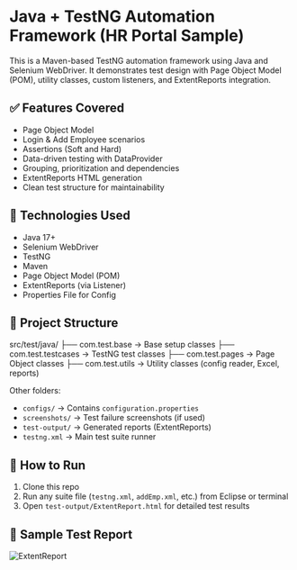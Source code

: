 # Java + TestNG Automation Framework (HR Portal Sample)


This is a Maven-based TestNG automation framework using Java and Selenium WebDriver. It demonstrates test design with Page Object Model (POM), utility classes, custom listeners, and ExtentReports integration.

## ✅ Features Covered
- Page Object Model
- Login & Add Employee scenarios
- Assertions (Soft and Hard)
- Data-driven testing with DataProvider
- Grouping, prioritization and dependencies
- ExtentReports HTML generation
- Clean test structure for maintainability

## 🔧 Technologies Used
- Java 17+
- Selenium WebDriver
- TestNG
- Maven
- Page Object Model (POM)
- ExtentReports (via Listener)
- Properties File for Config

## 📁 Project Structure
src/test/java/
├── com.test.base → Base setup classes
├── com.test.testcases → TestNG test classes
├── com.test.pages → Page Object classes
├── com.test.utils → Utility classes (config reader, Excel, reports)


Other folders:
- `configs/` → Contains `configuration.properties`
- `screenshots/` → Test failure screenshots (if used)
- `test-output/` → Generated reports (ExtentReports)
- `testng.xml` → Main test suite runner


## 🧪 How to Run
1. Clone this repo
2. Run any suite file (`testng.xml`, `addEmp.xml`, etc.) from Eclipse or terminal
3. Open `test-output/ExtentReport.html` for detailed test results

## 📸 Sample Test Report

![ExtentReport](screenshots/extent_report_sample.png)





